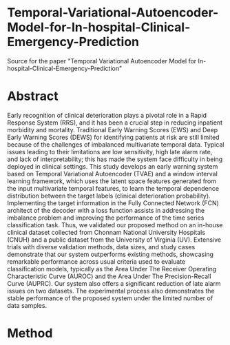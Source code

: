 # Temporal-Variational-Autoencoder-Model-for-In-hospital-Clinical-Emergency-Prediction
Source for the paper "Temporal  Variational Autoencoder Model for In-hospital-Clinical-Emergency-Prediction"

# Abstract
Early recognition of clinical deterioration plays a pivotal role in a Rapid Response System (RRS), and it has been a crucial step in reducing inpatient morbidity and mortality. Traditional Early Warning Scores (EWS) and Deep Early Warning Scores (DEWS) for identifying patients at risk are still limited because of the challenges of imbalanced multivariate temporal data. Typical issues leading to their limitations are low sensitivity, high late alarm rate, and lack of interpretability; this has made the system face difficulty in being deployed in clinical settings. This study develops an early warning system based on Temporal Variational Autoencoder (TVAE) and a window interval learning framework, which uses the latent space features generated from the input multivariate temporal features, to learn the temporal dependence distribution between the target labels (clinical deterioration probability). Implementing the target information in the Fully Connected Network (FCN) architect of the decoder with a loss function assists in addressing the imbalance problem and improving the performance of the time series classification task. Thus, we validated our proposed method on an in-house clinical dataset collected from Chonnam National University Hospitals (CNUH) and a public dataset from the University of Virginia (UV). Extensive trials with diverse validation methods, data sizes, and study cases demonstrate that our system outperforms existing methods, showcasing remarkable performance across usual criteria used to evaluate classification models, typically as the Area Under The Receiver Operating Characteristic Curve (AUROC) and the Area Under The Precision-Recall Curve (AUPRC). Our system also offers a significant reduction of late alarm issues on two datasets. The experimental process also demonstrates the stable performance of the proposed system under the limited number of data samples.

# Method


